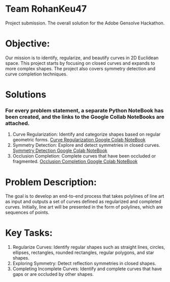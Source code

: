 # Team RohanKeu47

Project submission.
The overall solution for the Adobe Gensolve Hackathon.

# Objective:
Our mission is to identify, regularize, and beautify curves in 2D Euclidean space. This project starts by focusing on closed curves and expands to more complex shapes. The project also covers symmetry detection and curve completion techniques.

# Solutions
### For every problem statement, a separate Python NoteBook has been created, and the links to the Google Collab NoteBooks are attached.
1. Curve Regularization: Identify and categorize shapes based on regular geometric forms.
  [Curve Regularization Google Colab NoteBook](https://colab.research.google.com/drive/1x2qskCzfUpjXP_bV6IcTOHUgKBzMIooo?usp=sharing)
2. Symmetry Detection: Explore and detect symmetries in closed curves.
  [Symmetry Detection Google Colab NoteBook](https://colab.research.google.com/drive/1dzlhV36IrGJq9cK1KpI0TqNZybYcJute?usp=sharing)
3. Occlusion Completion: Complete curves that have been occluded or fragmented.
  [Occlusion Completion Google Colab NoteBook](https://colab.research.google.com/drive/1S9y5f8bw7fzMhlQp7ygPg9zqfyKMdzSe?usp=sharing)


# Problem Description:
The goal is to develop an end-to-end process that takes polylines of line art as input and outputs a set of curves defined as regularized and completed curves. Initially, line art will be presented in the form of polylines, which are sequences of points. 

# Key Tasks:
1. Regularize Curves: Identify regular shapes such as straight lines, circles, ellipses, rectangles, rounded rectangles, regular polygons, and star shapes.
2. Exploring Symmetry: Detect reflection symmetries in closed shapes.
3. Completing Incomplete Curves: Identify and complete curves that have gaps or are occluded by other shapes.
